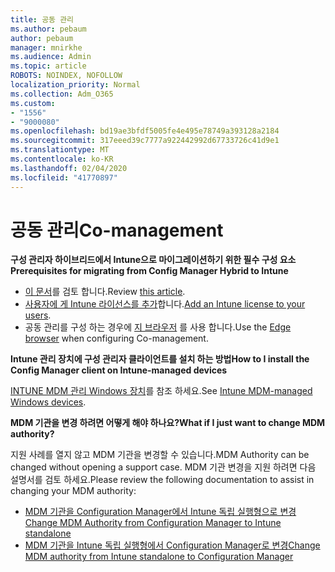 ```yaml
---
title: 공동 관리
ms.author: pebaum
author: pebaum
manager: mnirkhe
ms.audience: Admin
ms.topic: article
ROBOTS: NOINDEX, NOFOLLOW
localization_priority: Normal
ms.collection: Adm_O365
ms.custom:
- "1556"
- "9000080"
ms.openlocfilehash: bd19ae3bfdf5005fe4e495e78749a393128a2184
ms.sourcegitcommit: 317eeed39c7777a922442992d67733726c41d9e1
ms.translationtype: MT
ms.contentlocale: ko-KR
ms.lasthandoff: 02/04/2020
ms.locfileid: "41770897"
---
```

# <a name="co-management"></a><span data-ttu-id="95895-102">공동 관리</span><span class="sxs-lookup"><span data-stu-id="95895-102">Co-management</span></span>

<span data-ttu-id="95895-103">**구성 관리자 하이브리드에서 Intune으로 마이그레이션하기 위한 필수 구성 요소**</span><span class="sxs-lookup"><span data-stu-id="95895-103">**Prerequisites for migrating from Config Manager Hybrid to Intune**</span></span>

- <span data-ttu-id="95895-104">[이 문서](https://docs.microsoft.com/configmgr/mdm/deploy-use/migrate-hybridmdm-to-intunesa)를 검토 합니다.</span><span class="sxs-lookup"><span data-stu-id="95895-104">Review [this article](https://docs.microsoft.com/configmgr/mdm/deploy-use/migrate-hybridmdm-to-intunesa).</span></span>
- <span data-ttu-id="95895-105">[사용자에 게 Intune 라이선스를 추가](https://docs.microsoft.com/intune/licenses-assign)합니다.</span><span class="sxs-lookup"><span data-stu-id="95895-105">[Add an Intune license to your users](https://docs.microsoft.com/intune/licenses-assign).</span></span>
- <span data-ttu-id="95895-106">공동 관리를 구성 하는 경우에 [지 브라우저](https://www.microsoft.com/windows/microsoft-edge) 를 사용 합니다.</span><span class="sxs-lookup"><span data-stu-id="95895-106">Use the [Edge browser](https://www.microsoft.com/windows/microsoft-edge) when configuring Co-management.</span></span>

<span data-ttu-id="95895-107">**Intune 관리 장치에 구성 관리자 클라이언트를 설치 하는 방법**</span><span class="sxs-lookup"><span data-stu-id="95895-107">**How to I install the Config Manager client on Intune-managed devices**</span></span>

<span data-ttu-id="95895-108">[INTUNE MDM 관리 Windows 장치](https://docs.microsoft.com/configmgr/core/clients/deploy/deploy-clients-to-windows-computers#bkmk_mdm)를 참조 하세요.</span><span class="sxs-lookup"><span data-stu-id="95895-108">See [Intune MDM-managed Windows devices](https://docs.microsoft.com/configmgr/core/clients/deploy/deploy-clients-to-windows-computers#bkmk_mdm).</span></span>

<span data-ttu-id="95895-109">**MDM 기관을 변경 하려면 어떻게 해야 하나요?**</span><span class="sxs-lookup"><span data-stu-id="95895-109">**What if I just want to change MDM authority?**</span></span>

<span data-ttu-id="95895-110">지원 사례를 열지 않고 MDM 기관을 변경할 수 있습니다.</span><span class="sxs-lookup"><span data-stu-id="95895-110">MDM Authority can be changed without opening a support case.</span></span> <span data-ttu-id="95895-111">MDM 기관 변경을 지원 하려면 다음 설명서를 검토 하세요.</span><span class="sxs-lookup"><span data-stu-id="95895-111">Please review the following documentation to assist in changing your MDM authority:</span></span>

- [<span data-ttu-id="95895-112">MDM 기관을 Configuration Manager에서 Intune 독립 실행형으로 변경</span><span class="sxs-lookup"><span data-stu-id="95895-112">Change MDM Authority from Configuration Manager to Intune standalone</span></span>](https://docs.microsoft.com/configmgr/mdm/deploy-use/migrate-change-mdm-authority)
- [<span data-ttu-id="95895-113">MDM 기관을 Intune 독립 실행형에서 Configuration Manager로 변경</span><span class="sxs-lookup"><span data-stu-id="95895-113">Change MDM authority from Intune standalone to Configuration Manager</span></span>](https://docs.microsoft.com/configmgr/mdm/deploy-use/change-mdm-authority)
